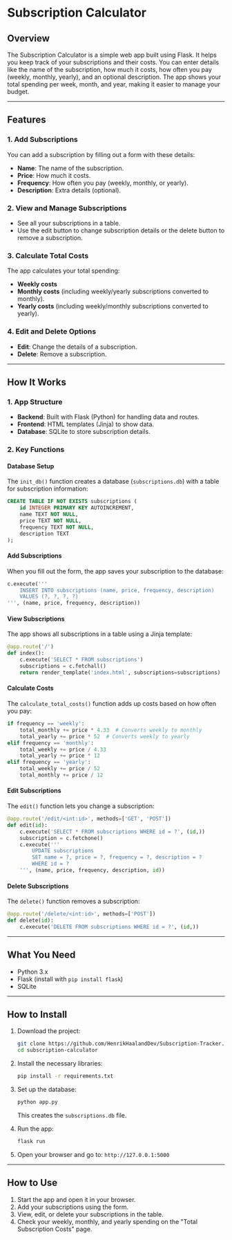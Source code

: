 # Subscription Calculator

## Overview  
The Subscription Calculator is a simple web app built using Flask. It helps you keep track of your subscriptions and their costs. You can enter details like the name of the subscription, how much it costs, how often you pay (weekly, monthly, yearly), and an optional description. The app shows your total spending per week, month, and year, making it easier to manage your budget.  

---  

## Features  

### **1. Add Subscriptions**  
You can add a subscription by filling out a form with these details:  
- **Name**: The name of the subscription.  
- **Price**: How much it costs.  
- **Frequency**: How often you pay (weekly, monthly, or yearly).  
- **Description**: Extra details (optional).  

### **2. View and Manage Subscriptions**  
- See all your subscriptions in a table.  
- Use the edit button to change subscription details or the delete button to remove a subscription.  

### **3. Calculate Total Costs**  
The app calculates your total spending:  
- **Weekly costs**  
- **Monthly costs** (including weekly/yearly subscriptions converted to monthly).  
- **Yearly costs** (including weekly/monthly subscriptions converted to yearly).  

### **4. Edit and Delete Options**  
- **Edit**: Change the details of a subscription.  
- **Delete**: Remove a subscription.  

---  

## How It Works  

### **1. App Structure**  
- **Backend**: Built with Flask (Python) for handling data and routes.  
- **Frontend**: HTML templates (Jinja) to show data.  
- **Database**: SQLite to store subscription details.  

### **2. Key Functions**  

#### **Database Setup**  
The `init_db()` function creates a database (`subscriptions.db`) with a table for subscription information:  
```sql  
CREATE TABLE IF NOT EXISTS subscriptions (  
    id INTEGER PRIMARY KEY AUTOINCREMENT,  
    name TEXT NOT NULL,  
    price TEXT NOT NULL,  
    frequency TEXT NOT NULL,  
    description TEXT  
);  
```  

#### **Add Subscriptions**  
When you fill out the form, the app saves your subscription to the database:  
```python  
c.execute('''  
    INSERT INTO subscriptions (name, price, frequency, description)  
    VALUES (?, ?, ?, ?)  
''', (name, price, frequency, description))  
```  

#### **View Subscriptions**  
The app shows all subscriptions in a table using a Jinja template:  
```python  
@app.route('/')  
def index():  
    c.execute('SELECT * FROM subscriptions')  
    subscriptions = c.fetchall()  
    return render_template('index.html', subscriptions=subscriptions)  
```  

#### **Calculate Costs**  
The `calculate_total_costs()` function adds up costs based on how often you pay:  
```python  
if frequency == 'weekly':  
    total_monthly += price * 4.33  # Converts weekly to monthly  
    total_yearly += price * 52  # Converts weekly to yearly  
elif frequency == 'monthly':  
    total_weekly += price / 4.33  
    total_yearly += price * 12  
elif frequency == 'yearly':  
    total_weekly += price / 52  
    total_monthly += price / 12  
```  

#### **Edit Subscriptions**  
The `edit()` function lets you change a subscription:  
```python  
@app.route('/edit/<int:id>', methods=['GET', 'POST'])  
def edit(id):  
    c.execute('SELECT * FROM subscriptions WHERE id = ?', (id,))  
    subscription = c.fetchone()  
    c.execute('''  
        UPDATE subscriptions  
        SET name = ?, price = ?, frequency = ?, description = ?  
        WHERE id = ?  
    ''', (name, price, frequency, description, id))  
```  

#### **Delete Subscriptions**  
The `delete()` function removes a subscription:  
```python  
@app.route('/delete/<int:id>', methods=['POST'])  
def delete(id):  
    c.execute('DELETE FROM subscriptions WHERE id = ?', (id,))  
```  

---  

## What You Need  
- Python 3.x  
- Flask (install with `pip install flask`)  
- SQLite  

---  

## How to Install  

1. Download the project:  
   ```bash  
   git clone https://github.com/HenrikHaalandDev/Subscription-Tracker.git
   cd subscription-calculator  
   ```  

2. Install the necessary libraries:  
   ```bash  
   pip install -r requirements.txt  
   ```  

3. Set up the database:  
   ```bash  
   python app.py  
   ```  
   This creates the `subscriptions.db` file.  

4. Run the app:  
   ```bash  
   flask run  
   ```  

5. Open your browser and go to: `http://127.0.0.1:5000`  

---  

## How to Use  
1. Start the app and open it in your browser.  
2. Add your subscriptions using the form.  
3. View, edit, or delete your subscriptions in the table.  
4. Check your weekly, monthly, and yearly spending on the "Total Subscription Costs" page.  
